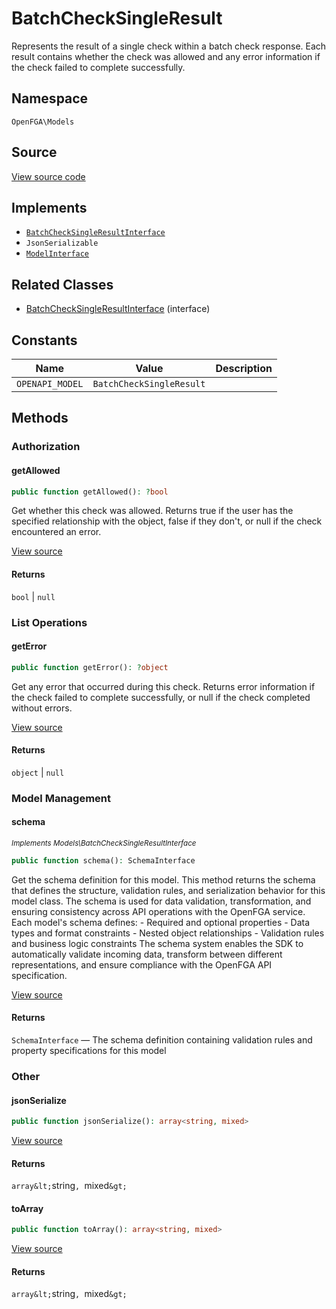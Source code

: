 # BatchCheckSingleResult

Represents the result of a single check within a batch check response. Each result contains whether the check was allowed and any error information if the check failed to complete successfully.

## Namespace

`OpenFGA\Models`

## Source

[View source code](https://github.com/evansims/openfga-php/blob/main/src/Models/BatchCheckSingleResult.php)

## Implements

* [`BatchCheckSingleResultInterface`](BatchCheckSingleResultInterface.md)
* `JsonSerializable`
* [`ModelInterface`](ModelInterface.md)

## Related Classes

* [BatchCheckSingleResultInterface](Models/BatchCheckSingleResultInterface.md) (interface)

## Constants

| Name            | Value                    | Description |
| --------------- | ------------------------ | ----------- |
| `OPENAPI_MODEL` | `BatchCheckSingleResult` |             |

## Methods

### Authorization

#### getAllowed

```php
public function getAllowed(): ?bool

```

Get whether this check was allowed. Returns true if the user has the specified relationship with the object, false if they don&#039;t, or null if the check encountered an error.

[View source](https://github.com/evansims/openfga-php/blob/main/src/Models/BatchCheckSingleResult.php#L89)

#### Returns

`bool` &#124; `null`

### List Operations

#### getError

```php
public function getError(): ?object

```

Get any error that occurred during this check. Returns error information if the check failed to complete successfully, or null if the check completed without errors.

[View source](https://github.com/evansims/openfga-php/blob/main/src/Models/BatchCheckSingleResult.php#L98)

#### Returns

`object` &#124; `null`

### Model Management

#### schema

*<small>Implements Models\BatchCheckSingleResultInterface</small>*

```php
public function schema(): SchemaInterface

```

Get the schema definition for this model. This method returns the schema that defines the structure, validation rules, and serialization behavior for this model class. The schema is used for data validation, transformation, and ensuring consistency across API operations with the OpenFGA service. Each model&#039;s schema defines: - Required and optional properties - Data types and format constraints - Nested object relationships - Validation rules and business logic constraints The schema system enables the SDK to automatically validate incoming data, transform between different representations, and ensure compliance with the OpenFGA API specification.

[View source](https://github.com/evansims/openfga-php/blob/main/src/Models/ModelInterface.php#L52)

#### Returns

`SchemaInterface` — The schema definition containing validation rules and property specifications for this model

### Other

#### jsonSerialize

```php
public function jsonSerialize(): array<string, mixed>

```

[View source](https://github.com/evansims/openfga-php/blob/main/src/Models/BatchCheckSingleResult.php#L109)

#### Returns

`array&lt;`string`, `mixed`&gt;`

#### toArray

```php
public function toArray(): array<string, mixed>

```

[View source](https://github.com/evansims/openfga-php/blob/main/src/Models/BatchCheckSingleResult.php#L122)

#### Returns

`array&lt;`string`, `mixed`&gt;`
